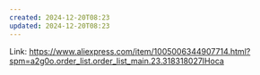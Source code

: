 ```yaml
---
created: 2024-12-20T08:23
updated: 2024-12-20T08:23
---
```

Link: https://www.aliexpress.com/item/1005006344907714.html?spm=a2g0o.order_list.order_list_main.23.318318027IHoca
